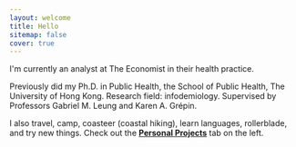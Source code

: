 ```yaml
---
layout: welcome
title: Hello
sitemap: false
cover: true
---
```

I'm currently an analyst at The Economist in their health practice.

<p>
Previously did my Ph.D. in Public Health, the School of Public Health, The University of Hong Kong. Research field: infodemiology. Supervised by Professors Gabriel M. Leung and Karen A. Grépin.


<p>

I also travel, camp, coasteer (coastal hiking), learn languages, rollerblade, and try new things. Check out the <b><a href="https://jasonyin.com/projects">Personal Projects</a></b> tab on the left.